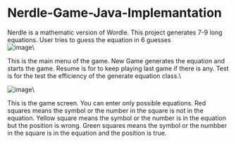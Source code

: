 # Nerdle-Game-Java-Implemantation

Nerdle is a mathematic version of Wordle.
This project generates 7-9 long equations. User tries to guess the equation in 6 guesses\
![image](https://user-images.githubusercontent.com/93846663/221898387-052068f4-2cb0-454a-bda4-51c001fe2b9d.png)\

This is the main menu of the game. New Game generates the equation and starts the game. Resume is for to keep playing last game if there is any. Test is for the test the efficiency of the generate equation class.\

![image](https://user-images.githubusercontent.com/93846663/221900761-5a201642-968b-4df1-bc3e-54e3d48b766e.png)\


This is the game screen. You can enter only possible equations. Red squares means the symbol or the number in the square is not in the equation. Yellow square means the symbol or the number is in the equation but the position is wrong. Green squares means the symbol or the numbber in the square is in the equation and the position is true.


